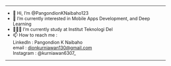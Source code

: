 ----
- 👋 Hi, I’m @PangondionKNaibaho123
- 👀 I’m currently interested in Mobile Apps Development, and Deep Learning
- 👨🏽‍🎓 I’m currently study at Institut Teknologi Del
- 📫 How to reach me :  
LinkedIn : Pangondion K Naibaho  
email : dionkurniawan130@gmail.com  
Instagram : @kurniawan6307_  
----

<!---
PangondionKNaibaho123/PangondionKNaibaho123 is a ✨ special ✨ repository because its `README.md` (this file) appears on your GitHub profile.
You can click the Preview link to take a look at your changes.
--->
